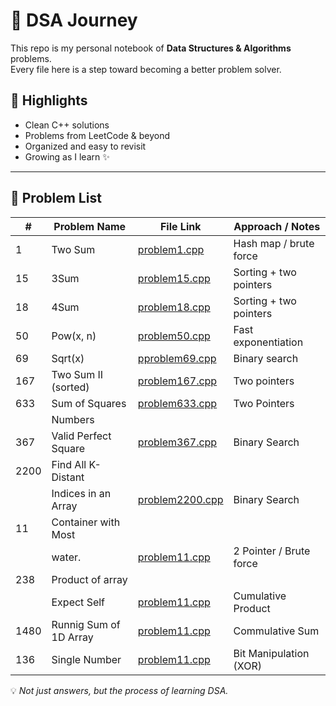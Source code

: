 # 🚀 DSA Journey

This repo is my personal notebook of **Data Structures & Algorithms** problems.  
Every file here is a step toward becoming a better problem solver.

## 🔑 Highlights
- Clean C++ solutions
- Problems from LeetCode & beyond
- Organized and easy to revisit
- Growing as I learn ✨

---
## 📌 Problem List

| #    | Problem Name           | File Link                            | Approach / Notes        |
|------|------------------------|---------------------------------------|-------------------------|
| 1    | Two Sum                | [problem1.cpp](./problem1.cpp)        | Hash map / brute force  |
| 15   | 3Sum                   | [problem15.cpp](./problem15.cpp)      | Sorting + two pointers  |
| 18   | 4Sum                   | [problem18.cpp](./problem18.cpp)      | Sorting + two pointers  |
| 50   | Pow(x, n)              | [problem50.cpp](./problem50.cpp)      | Fast exponentiation     |
| 69   | Sqrt(x)                | [pproblem69.cpp](./pproblem69.cpp)    | Binary search           |
| 167  | Two Sum II (sorted)    | [problem167.cpp](./problem167.cpp)    | Two pointers            |
| 633  | Sum of Squares         | [problem633.cpp](./problem633.cpp)    | Two Pointers            |
|      | Numbers                                                                                  |
| 367  | Valid Perfect Square   | [problem367.cpp](./problem6367.cpp)   | Binary Search           |
| 2200 | Find All K-Distant     |                                       |                         |
|      | Indices in an Array    | [problem2200.cpp](./problem22000.cpp) | Binary Search           |
| 11   | Container with Most 
|      | water.                 | [problem11.cpp](./problem11.cpp)      | 2 Pointer / Brute force |
| 238  | Product of array 
|      | Expect Self            | [problem11.cpp](./problem238.cpp)     | Cumulative Product      |
| 1480 | Runnig Sum of 1D Array | [problem11.cpp](./problem1480.cpp)    | Commulative Sum         | 
| 136  | Single Number           | [problem11.cpp](./problem136.cpp)     | Bit Manipulation (XOR)  | 


💡 *Not just answers, but the process of learning DSA.*
